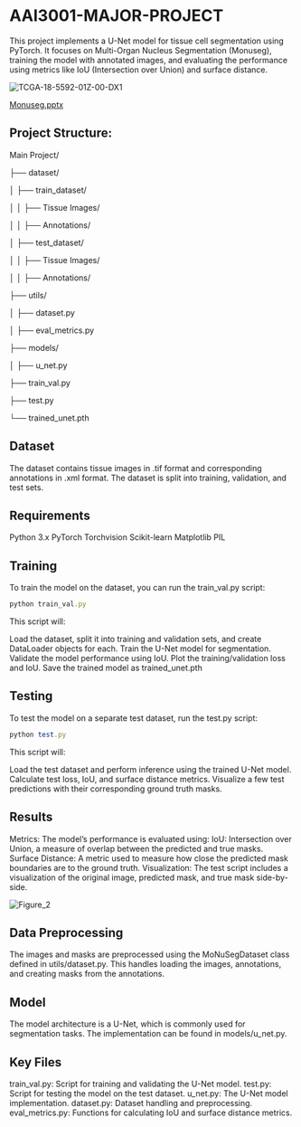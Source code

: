 # AAI3001-MAJOR-PROJECT
This project implements a U-Net model for tissue cell segmentation using PyTorch. It focuses on Multi-Organ Nucleus Segmentation (Monuseg), training the model with annotated images, and evaluating the performance using metrics like IoU (Intersection over Union) and surface distance.

![TCGA-18-5592-01Z-00-DX1](https://github.com/user-attachments/assets/97671771-c0eb-406c-bb64-a83b91252258)

[Monuseg.pptx](https://github.com/user-attachments/files/16991498/Monuseg.pptx)

## Project Structure:
Main Project/

├── dataset/

│   ├── train_dataset/

│   │   ├── Tissue Images/

│   │   ├── Annotations/

│   ├── test_dataset/

│   │   ├── Tissue Images/

│   │   ├── Annotations/

├── utils/

│   ├── dataset.py

│   ├── eval_metrics.py

├── models/

│   ├── u_net.py

├── train_val.py

├── test.py

└── trained_unet.pth

## Dataset
The dataset contains tissue images in .tif format and corresponding annotations in .xml format.
The dataset is split into training, validation, and test sets.

## Requirements
Python 3.x
PyTorch
Torchvision
Scikit-learn
Matplotlib
PIL

## Training
To train the model on the dataset, you can run the train_val.py script:

```ruby
python train_val.py
```

This script will:

Load the dataset, split it into training and validation sets, and create DataLoader objects for each.
Train the U-Net model for segmentation.
Validate the model performance using IoU.
Plot the training/validation loss and IoU.
Save the trained model as trained_unet.pth

## Testing
To test the model on a separate test dataset, run the test.py script:

```ruby
python test.py
```

This script will:

Load the test dataset and perform inference using the trained U-Net model.
Calculate test loss, IoU, and surface distance metrics.
Visualize a few test predictions with their corresponding ground truth masks.

## Results
Metrics: The model’s performance is evaluated using:
IoU: Intersection over Union, a measure of overlap between the predicted and true masks.
Surface Distance: A metric used to measure how close the predicted mask boundaries are to the ground truth.
Visualization: The test script includes a visualization of the original image, predicted mask, and true mask side-by-side.


![Figure_2](https://github.com/user-attachments/assets/577b3081-6565-41b3-9ba1-e6f99787b707)


## Data Preprocessing
The images and masks are preprocessed using the MoNuSegDataset class defined in utils/dataset.py. This handles loading the images, annotations, and creating masks from the annotations.

## Model
The model architecture is a U-Net, which is commonly used for segmentation tasks. The implementation can be found in models/u_net.py.

## Key Files
train_val.py: Script for training and validating the U-Net model.
test.py: Script for testing the model on the test dataset.
u_net.py: The U-Net model implementation.
dataset.py: Dataset handling and preprocessing.
eval_metrics.py: Functions for calculating IoU and surface distance metrics.

